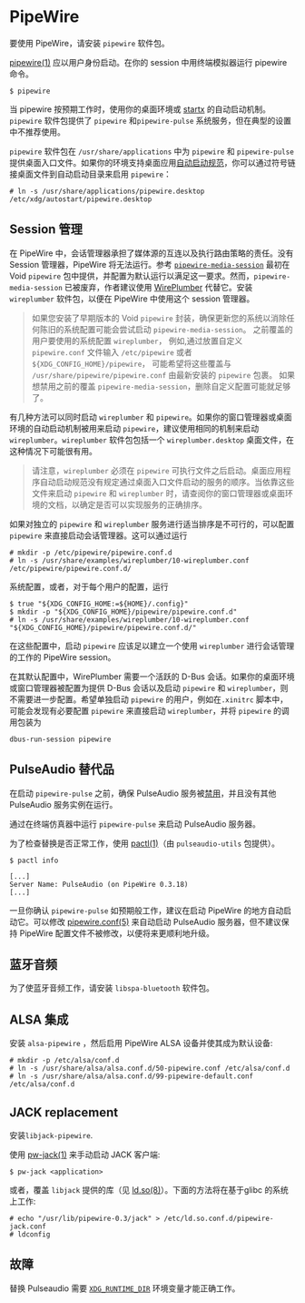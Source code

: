 # PipeWire

要使用 PipeWire，请安装 `pipewire` 软件包。

[pipewire(1)](https://man.voidlinux.org/pipewire.1) 应以用户身份启动。在你的 session 中用终端模拟器运行 pipewire 命令。

```
$ pipewire
```

当 pipewire 按预期工作时，使用你的桌面环境或 [startx](../graphical-session/xorg.md#startx) 的自动启动机制。`pipewire` 软件包提供了 `pipewire` 和`pipewire-pulse` 系统服务，但在典型的设置中不推荐使用。

`pipewire` 软件包在 `/usr/share/applications` 中为 `pipewire` 和 `pipewire-pulse` 提供桌面入口文件。如果你的环境支持桌面应用[自动启动规范](https://specifications.freedesktop.org/autostart-spec/autostart-spec-latest.html)，你可以通过符号链接桌面文件到自动启动目录来启用 `pipewire`：

```
# ln -s /usr/share/applications/pipewire.desktop /etc/xdg/autostart/pipewire.desktop
```

## Session 管理

在 PipeWire 中，会话管理器承担了媒体源的互连以及执行路由策略的责任。没有 Session 管理器，PipeWire 将无法运行。参考 [`pipewire-media-session`](https://gitlab.freedesktop.org/pipewire/media-session) 最初在 Void `pipewire` 包中提供，并配置为默认运行以满足这一要求。然而，`pipewire-media-session` 已被废弃，作者建议使用 [WirePlumber](https://pipewire.pages.freedesktop.org/wireplumber/) 代替它。安装 `wireplumber` 软件包，以便在 PipeWire 中使用这个 session 管理器。

> 如果您安装了早期版本的 Void `pipewire` 封装，确保更新您的系统以消除任何陈旧的系统配置可能会尝试启动 `pipewire-media-session`。 之前覆盖的用户要使用的系统配置 `wireplumber`， 例如,通过放置自定义 `pipewire.conf` 文件输入 `/etc/pipewire` 或者 `${XDG_CONFIG_HOME}/pipewire`， 可能希望将这些覆盖与 `/usr/share/pipewire/pipewire.conf` 由最新安装的 `pipewire` 包裹。 如果想禁用之前的覆盖 `pipewire-media-session`，删除自定义配置可能就足够了。

有几种方法可以同时启动 `wireplumber` 和 `pipewire`。如果你的窗口管理器或桌面环境的自动启动机制被用来启动 `pipewire`，建议使用相同的机制来启动`wireplumber`。`wireplumber` 软件包包括一个 `wireplumber.desktop` 桌面文件，在这种情况下可能很有用。

> 请注意，`wireplumber` 必须在 `pipewire` 可执行文件之后启动。桌面应用程序自动启动规范没有规定通过桌面入口文件启动的服务的顺序。当依靠这些文件来启动 `pipewire` 和 `wireplumber` 时，请查阅你的窗口管理器或桌面环境的文档，以确定是否可以实现服务的正确排序。

如果对独立的 `pipewire` 和 `wireplumber` 服务进行适当排序是不可行的，可以配置 `pipewire` 来直接启动会话管理器。这可以通过运行

```
# mkdir -p /etc/pipewire/pipewire.conf.d
# ln -s /usr/share/examples/wireplumber/10-wireplumber.conf /etc/pipewire/pipewire.conf.d/
```

系统配置，或者，对于每个用户的配置，运行

```
$ true "${XDG_CONFIG_HOME:=${HOME}/.config}"
$ mkdir -p "${XDG_CONFIG_HOME}/pipewire/pipewire.conf.d"
# ln -s /usr/share/examples/wireplumber/10-wireplumber.conf "${XDG_CONFIG_HOME}/pipewire/pipewire.conf.d/"
```

在这些配置中，启动 `pipewire` 应该足以建立一个使用 `wireplumber` 进行会话管理的工作的 PipeWire session。

在其默认配置中，WirePlumber 需要一个活跃的 D-Bus 会话。如果你的桌面环境或窗口管理器被配置为提供 D-Bus 会话以及启动 `pipewire` 和 `wireplumber`，则不需要进一步配置。希望单独启动 `pipewire` 的用户，例如在`.xinitrc` 脚本中，可能会发现有必要配置 `pipewire` 来直接启动 `wireplumber`，并将 `pipewire` 的调用包装为

```
dbus-run-session pipewire
```

## PulseAudio 替代品

在启动 `pipewire-pulse` 之前，确保 PulseAudio 服务被[禁用](../services/index.md#disabling-services)，并且没有其他 PulseAudio 服务实例在运行。

通过在终端仿真器中运行 `pipewire-pulse` 来启动 PulseAudio 服务器。

为了检查替换是否正常工作，使用 [pactl(1)](https://man.voidlinux.org/pactl.1)（由 `pulseaudio-utils` 包提供）。

```
$ pactl info

[...]
Server Name: PulseAudio (on PipeWire 0.3.18)
[...]
```

一旦你确认 `pipewire-pulse` 如预期般工作，建议在启动 PipeWire 的地方自动启动它。可以修改 [pipewire.conf(5)](https://man.voidlinux.org/pipewire.conf.5) 来自动启动 PulseAudio 服务器，但不建议保持 PipeWire 配置文件不被修改，以便将来更顺利地升级。

## 蓝牙音频

为了使蓝牙音频工作，请安装 `libspa-bluetooth` 软件包。

## ALSA 集成

安装 `alsa-pipewire` ，然后启用 PipeWire ALSA 设备并使其成为默认设备:

```
# mkdir -p /etc/alsa/conf.d
# ln -s /usr/share/alsa/alsa.conf.d/50-pipewire.conf /etc/alsa/conf.d
# ln -s /usr/share/alsa/alsa.conf.d/99-pipewire-default.conf /etc/alsa/conf.d
```

## JACK replacement

安装`libjack-pipewire`.

使用 [pw-jack(1)](https://man.voidlinux.org/pw-jack.1) 来手动启动 JACK 客户端:

```
$ pw-jack <application>
```

或者，覆盖 `libjack` 提供的库（见 [ld.so(8)](https://man.voidlinux.org/ld.so.8)）。下面的方法将在基于glibc 的系统上工作:

```
# echo "/usr/lib/pipewire-0.3/jack" > /etc/ld.so.conf.d/pipewire-jack.conf
# ldconfig
```

## 故障

替换 Pulseaudio 需要 [`XDG_RUNTIME_DIR`](../session-management.html#xdg_runtime_dir) 环境变量才能正确工作。

